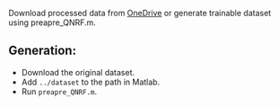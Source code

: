 Download processed data from [OneDrive](https://mailnwpueducn-my.sharepoint.com/:u:/g/personal/gjy3035_mail_nwpu_edu_cn/ES4wiRcUsTpMhGknuhEfm58BnqaLoaBS52cpY-7W03WaTw?e=JhtgLd) or generate trainable dataset using preapre_QNRF.m.

## Generation:
- Download the original dataset.
- Add ```../dataset``` to the path in Matlab.
- Run ```preapre_QNRF.m```.